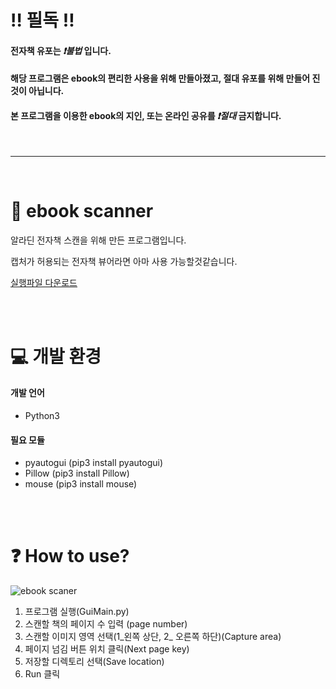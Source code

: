 # ‼ 필독 ‼
#### 전자책 유포는 *❗불법* 입니다.
#### 해당 프로그램은 ebook의 편리한 사용을 위해 만들아졌고, 절대 유포를 위해 만들어 진것이 아닙니다.
#### 본 프로그램을 이용한 ebook의 지인, 또는 온라인 공유를 *❗절대* 금지합니다.


<br>

---

<br>

# 📖 ebook scanner

알라딘 전자책 스캔을 위해 만든 프로그램입니다.

캡처가 허용되는 전자책 뷰어라면 아마 사용 가능할것같습니다.

[실행파일 다운로드](https://github.com/haZuny/ebook-scanner-program/raw/master/ebook%20Scanner(%EC%8B%A4%ED%96%89%ED%8C%8C%EC%9D%BC).exe)

<br>
<br>

# 💻 개발 환경

#### 개발 언어
* Python3

#### 필요 모듈
- pyautogui (pip3 install pyautogui)
- Pillow (pip3 install Pillow)
- mouse (pip3 install mouse)

<br>
<br>

# ❓ How to use?
![ebook scaner](https://user-images.githubusercontent.com/64102831/214788758-28cc6c55-c012-4fb2-b78d-9ad60ecd0705.PNG)
1. 프로그램 실행(GuiMain.py)
2. 스캔할 책의 페이지 수 입력 (page number)
3. 스캔할 이미지 영역 선택(1_왼쪽 상단, 2_ 오른쪽 하단)(Capture area)
4. 페이지 넘김 버튼 위치 클릭(Next page key)
5. 저장할 디렉토리 선택(Save location)
6. Run 클릭


